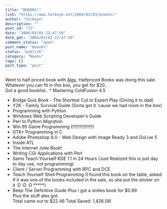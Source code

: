 ```yaml
---
title: "BOOOKS!"
link: "https://www.halkeye.net/2004/03/03/boooks/"
author: "halkeye"
description: ""
post_id: "72"
date: "2004/03/03 22:47:59"
date_gmt: "2004/03/03 22:47:59"
comment_status: "open"
post_name: "boooks"
status: "publish"
category: "Books"
tags: []
post_type: "post"
---
```


Went to half priced book with [Alex](http://www.fustiar.org/). Halfpriced Books was doing this sale. Whatever you can fit in this box, you get for $20..  
Got a good booklist.. * Mastering ColdFusion 4.5  
* Bridge Quiz Book - The Shortest Cut to Expert Play (Giving it to dad)  
* Y2K - Family Survival Guide (Sorta got it 'cause we had room in the box)  
* Programming with Python  
* Windows Web Scripting Developer's Guide  
* Perl to Python Migration  
* Win 95 Game Programming (!!!!!!!!!!!!!!!!)  
* GTK+ Programming in C  
* Adobe Photoshop 6.0 - Web Design with Image Ready 3 and GoLive 5  
* Inside ATL  
* The Internet Joke Book!  
* Writing CGI Applications with Perl  
* Sams Teach Yourself KDE 1.1 in 24 Hours (Just Realized this is just day to day use, not programming)  
* Client / Server Programming with RPC and DCE  
* Teach Yourself Shell Programming (I found this book on the table, asked if it was one of the books included in the sale, so she put the sticker on it :D :D :D *****)  
* Beep The Definitive Guide Plus I got a smiles book for $0.99  
Plus the stuff alex got.  
Total came out to $22.46 Total Saved: 1,426.58!